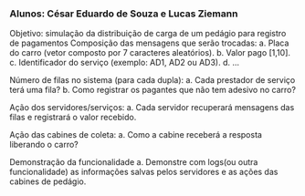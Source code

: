 ### Alunos: César Eduardo de Souza e Lucas Ziemann
Objetivo: simulação da distribuição de carga de um pedágio para registro de pagamentos
Composição das mensagens que serão trocadas:
a. Placa do carro (vetor composto por 7 caracteres aleatórios).
b. Valor pago [1,10].
c. Identificador do serviço (exemplo: AD1, AD2 ou AD3).
d. ...

Número de filas no sistema (para cada dupla):
a. Cada prestador de serviço terá uma fila?
b. Como registrar os pagantes que não tem adesivo no carro?

Ação dos servidores/serviços:
a. Cada servidor recuperará mensagens das filas e registrará o valor recebido.

Ação das cabines de coleta:
a. Como a cabine receberá a resposta liberando o carro?

Demonstração da funcionalidade
a. Demonstre com logs(ou outra funcionalidade) as informações salvas pelos servidores e as ações das cabines de pedágio.

